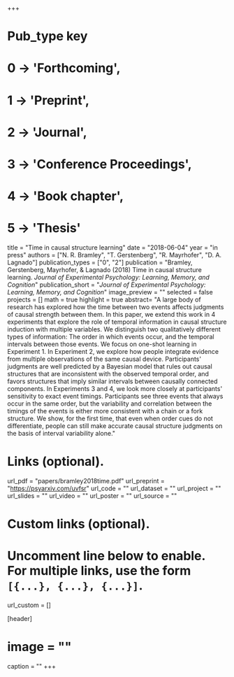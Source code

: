 +++
# Pub_type key
# 0 -> 'Forthcoming',
# 1 -> 'Preprint',
# 2 -> 'Journal',
# 3 -> 'Conference Proceedings',
# 4 -> 'Book chapter',
# 5 -> 'Thesis'
 
title = "Time in causal structure learning"
date = "2018-06-04"
year = "in press"
authors = ["N. R. Bramley", "T. Gerstenberg", "R. Mayrhofer", "D. A. Lagnado"]
publication_types = ["0", "2"]
publication = "Bramley, Gerstenberg, Mayrhofer, & Lagnado (2018) Time in causal structure learning. _Journal of Experimental Psychology: Learning, Memory, and Cognition_"
publication_short = "_Journal of Experimental Psychology: Learning, Memory, and Cognition_"
image_preview = ""
selected = false
projects = []
math = true
highlight = true
abstract= "A large body of research has explored how the time between two events affects judgments of causal strength between them. In this paper, we extend this work in 4 experiments that explore the role of temporal information in causal structure induction with multiple variables. We distinguish two qualitatively different types of information: The order in which events occur, and the temporal intervals between those events. We focus on one-shot learning in Experiment 1. In Experiment 2, we explore how people integrate evidence from multiple observations of the same causal device. Participants' judgments are well predicted by a Bayesian model that rules out causal structures that are inconsistent with the observed temporal order, and favors structures that imply similar intervals between causally connected components. In Experiments 3 and 4, we look more closely at participants' sensitivity to exact event timings. Participants see three events that always occur in the same order, but the variability and correlation between the timings of the events is either more consistent with a chain or a fork structure. We show, for the first time, that even when order cues do not differentiate, people can still make accurate causal structure judgments on the basis of interval variability alone."

# Links (optional).
url_pdf = "papers/bramley2018time.pdf"
url_preprint = "https://psyarxiv.com/uvfsr"
url_code = ""
url_dataset = ""
url_project = ""
url_slides = ""
url_video = ""
url_poster = ""
url_source = ""

# Custom links (optional).
#   Uncomment line below to enable. For multiple links, use the form `[{...}, {...}, {...}]`.
url_custom = []

[header]
# image = ""
caption = ""
+++


